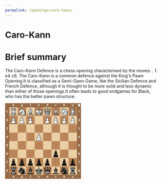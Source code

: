 ```yaml
---
permalink: /openings/caro-kann/
---
```

Caro-Kann
=========

# Brief summary


The Caro-Kann Defence is a chess opening characterised by the moves: . 1. e4 c6. The Caro-Kann is a common defence against the King's Pawn Opening.It is classified as a Semi-Open Game, like the Sicilian Defence and French Defence, although it is thought to be more solid and less dynamic than either of those openings.It often leads to good endgames for Black, who has the better pawn structure.

<img src="/img/Caro-Kann.jpg"/>
